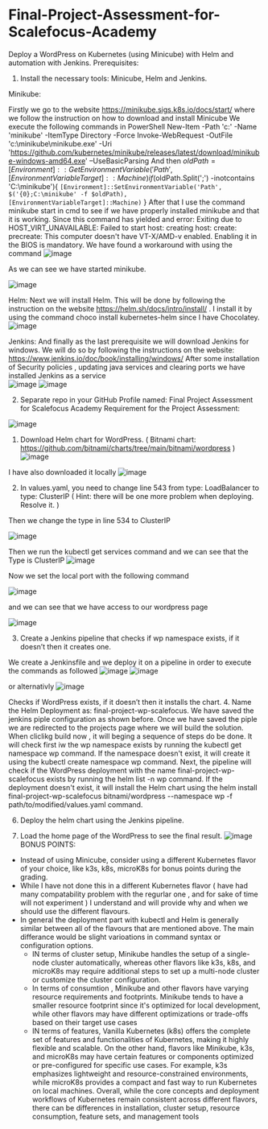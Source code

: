 # Final-Project-Assessment-for-Scalefocus-Academy
Deploy a WordPress on Kubernetes (using Minicube) with Helm and automation with Jenkins.
Prerequisites:

1. Install the necessary tools: Minicube, Helm and Jenkins.

Minikube:	

Firstly we go to the website https://minikube.sigs.k8s.io/docs/start/ where we follow the instruction on how to download and install Minicube
We execute the following commands in PowerShell 
New-Item -Path 'c:\' -Name 'minikube' -ItemType Directory -Force
Invoke-WebRequest -OutFile 'c:\minikube\minikube.exe' -Uri 'https://github.com/kubernetes/minikube/releases/latest/download/minikube-windows-amd64.exe' –UseBasicParsing
And then
$oldPath = [Environment]::GetEnvironmentVariable('Path', [EnvironmentVariableTarget]::Machine)
if ($oldPath.Split(';') -inotcontains 'C:\minikube'){ `
  [Environment]::SetEnvironmentVariable('Path', $('{0};C:\minikube' -f $oldPath), [EnvironmentVariableTarget]::Machine) `
}
After that I use the command minikube start in cmd to see if we have properly installed minikube and that it is working. Since this command has yielded and error: Exiting due to HOST_VIRT_UNAVAILABLE: Failed to start host: creating host: create: precreate: This computer doesn't have VT-X/AMD-v enabled. Enabling it in the BIOS is mandatory.
We have found a workaround with using the command 
 ![image](https://github.com/todorovskib/Final-Project-Assessment-for-Scalefocus-Academy/assets/118693625/ce030124-4c8d-4922-bf78-4afe9b044339)

As we can see we have started minikube.

![image](https://github.com/todorovskib/Final-Project-Assessment-for-Scalefocus-Academy/assets/118693625/ef793a46-e82a-4b9f-96bd-d1738bbf84bc)

 

Helm:
Next we will install Helm. This will be done by following the instruction on the website https://helm.sh/docs/intro/install/ . I install it by using the command choco install kubernetes-helm since I have Chocolatey.
 ![image](https://github.com/todorovskib/Final-Project-Assessment-for-Scalefocus-Academy/assets/118693625/c8e87545-b439-4a7b-b923-e21fb86362ae)

Jenkins:
And finally as the last prerequisite we will download Jenkins for windows. We will do so by following the instructions on the website: https://www.jenkins.io/doc/book/installing/windows/ 
After some installation of Security policies , updating java services  and clearing ports we have installed Jenkins as a service  
![image](https://github.com/todorovskib/Final-Project-Assessment-for-Scalefocus-Academy/assets/118693625/433435ea-aa17-4364-a048-43db78bb8fc6)
![image](https://github.com/todorovskib/Final-Project-Assessment-for-Scalefocus-Academy/assets/118693625/6adf4c08-7ea2-4e36-8ba9-16bdd9fe9423)

2. Separate repo in your GitHub Profile named: Final Project Assessment for Scalefocus Academy
Requirement for the Project Assessment:
 
![image](https://github.com/todorovskib/Final-Project-Assessment-for-Scalefocus-Academy/assets/118693625/27add985-fb45-4679-b69d-8b3e46ed8cf6)








1. Download Helm chart for WordPress. ( Bitnami chart: https://github.com/bitnami/charts/tree/main/bitnami/wordpress )
 ![image](https://github.com/todorovskib/Final-Project-Assessment-for-Scalefocus-Academy/assets/118693625/4af32e5a-693c-4bd1-afb4-494db7fd91f8)

I have also downloaded it locally 
 ![image](https://github.com/todorovskib/Final-Project-Assessment-for-Scalefocus-Academy/assets/118693625/33ea94ce-3bed-4e05-af88-90a70006349d)

2. In values.yaml, you need to change line 543 from type: LoadBalancer to type: ClusterIP ( Hint: there
will be one more problem when deploying. Resolve it. )


Then we change the type in line 534 to ClusterIP
 
 ![image](https://github.com/todorovskib/Final-Project-Assessment-for-Scalefocus-Academy/assets/118693625/b7afbbce-15e2-4e9a-9080-cbba9a46964c)

Then we run the kubectl get services command and we can see that the Type is ClusterIP
![image](https://github.com/todorovskib/Final-Project-Assessment-for-Scalefocus-Academy/assets/118693625/85fc87ee-26b6-497c-a617-c98aa1a9a54e)

Now we set the local port with the following command 

![image](https://github.com/todorovskib/Final-Project-Assessment-for-Scalefocus-Academy/assets/118693625/9f2b1020-7e95-4d31-a963-79456478f5a8)

and we can see that we have access to our wordpress page 

![image](https://github.com/todorovskib/Final-Project-Assessment-for-Scalefocus-Academy/assets/118693625/b24c5ada-1298-47a0-a3e1-80a95b3e7ffd)


3. Create a Jenkins pipeline that checks if wp namespace exists, if it doesn’t then it creates one.

We create a Jenkinsfile and we deploy it on a pipeline in order to execute the commands as followed 
![image](https://github.com/todorovskib/Final-Project-Assessment-for-Scalefocus-Academy/assets/118693625/bc6e1d3b-4b14-47c5-92f7-cb95009a8800)
![image](https://github.com/todorovskib/Final-Project-Assessment-for-Scalefocus-Academy/assets/118693625/db57211a-df63-4876-8395-bde45f1999ae)

or alternativly 
![image](https://github.com/todorovskib/Final-Project-Assessment-for-Scalefocus-Academy/assets/118693625/a97ba763-c874-46d6-8260-dc8257183c31)


Checks if WordPress exists, if it doesn’t then it installs the chart.
4. Name the Helm Deployment as: final-project-wp-scalefocus.
We have saved the jenkins piple configuration as shown before.  Once we have saved the piple we are redirected to the projects page where we will build the solution. When cliclikg build now , it will beging a sequence of steps do be done.
 It will check first iw the wp namespace exists by running the kubectl get namespace wp command. 
 If the namespace doesn't exist, it will create it using the kubectl create namespace wp command.
 Next, the pipeline will check if the WordPress deployment with the name final-project-wp-scalefocus exists by running the helm list -n wp command.
 If the deployment doesn't exist, it will install the Helm chart using the helm install final-project-wp-scalefocus bitnami/wordpress --namespace wp -f path/to/modified/values.yaml command. 

6. Deploy the helm chart using the Jenkins pipeline.

7. Load the home page of the WordPress to see the final result.
![image](https://github.com/todorovskib/Final-Project-Assessment-for-Scalefocus-Academy/assets/118693625/70a9e4d9-ae2f-408e-9290-0f88e83917ff)
BONUS POINTS:
- Instead of using Minicube, consider using a different Kubernetes flavor of your choice, like k3s, k8s,
microK8s for bonus points during the grading. 
- While I have not done this in a different Kubernetes flavor ( have had many compatability problem with the regurlar one , and for sake of time will not experiment ) I understand and will provide why and when we should use the different flavours.
- In general the deployment part with kubectl and Helm is generally similar between all of the flavours that are mentioned above. The main differance would be slight varioations in command syntax or configuration options.
   - IN terms of cluster setup, Minikube handles the setup of a single-node cluster automatically, whereas other flavors like k3s, k8s, and microK8s may require additional steps to set up a multi-node cluster or customize the cluster configuration.
   - In terms of consumtion , Minikube and other flavors have varying resource requirements and footprints. Minikube tends to have a smaller resource footprint since it's optimized for local development, while other flavors may have different optimizations or trade-offs based on their target use cases
   - IN terms of features, Vanilla Kubernetes (k8s) offers the complete set of features and functionalities of Kubernetes, making it highly flexible and scalable. On the other hand, flavors like Minikube, k3s, and microK8s may have certain features or components optimized or pre-configured for specific use cases. For example, k3s emphasizes lightweight and resource-constrained environments, while microK8s provides a compact and fast way to run Kubernetes on local machines.
Overall, while the core concepts and deployment workflows of Kubernetes remain consistent across different flavors, there can be differences in installation, cluster setup, resource consumption, feature sets, and management tools

